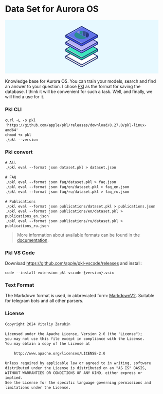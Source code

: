 # Data Set for Aurora OS

![picture](https://github.com/keygenqt/aurora-dataset/blob/main/files/repo/preview.png?raw=true)

Knowledge base for Aurora OS. You can train your models, search and find an answer to your question.
I chose [Pkl](https://pkl-lang.org/index.html) as the format for saving the database.
I think it will be convenient for such a task. Well, and finally, we will find a use for it.

### Pkl CLI

```
curl -L -o pkl 'https://github.com/apple/pkl/releases/download/0.27.0/pkl-linux-amd64'
chmod +x pkl
./pkl --version
```

### Pkl convert

```shell
# All
./pkl eval --format json dataset.pkl > dataset.json

# FAQ
./pkl eval --format json faq/dataset.pkl > faq.json
./pkl eval --format json faq/en/dataset.pkl > faq_en.json
./pkl eval --format json faq/ru/dataset.pkl > faq_ru.json

# Publications
./pkl eval --format json publications/dataset.pkl > publications.json
./pkl eval --format json publications/en/dataset.pkl > publications_en.json
./pkl eval --format json publications/ru/dataset.pkl > publications_ru.json
```

> More information about available formats can be found in the [documentation](https://pkl-lang.org/main/current/pkl-cli/index.html#options).

### Pkl VS Code

Download https://github.com/apple/pkl-vscode/releases and install:

```shell
code --install-extension pkl-vscode-{version}.vsix
```

### Text Format

The Markdown format is used, in abbreviated form: [MarkdownV2](https://core.telegram.org/bots/api#markdownv2-style).
Suitable for telegram bots and all other parsers.

### License

```
Copyright 2024 Vitaliy Zarubin

Licensed under the Apache License, Version 2.0 (the "License");
you may not use this file except in compliance with the License.
You may obtain a copy of the License at

    http://www.apache.org/licenses/LICENSE-2.0

Unless required by applicable law or agreed to in writing, software
distributed under the License is distributed on an "AS IS" BASIS,
WITHOUT WARRANTIES OR CONDITIONS OF ANY KIND, either express or implied.
See the License for the specific language governing permissions and
limitations under the License.
```

